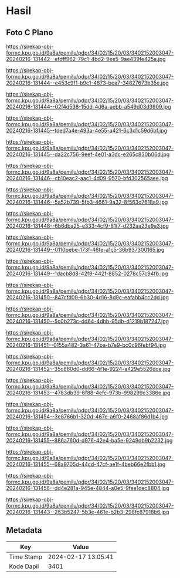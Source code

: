 # Hasil

## Foto C Plano

https://sirekap-obj-formc.kpu.go.id/9a8a/pemilu/pdpr/34/02/15/20/03/3402152003047-20240216-131442--efdff962-79c1-4bd2-9ee5-9ae439fe425a.jpg

https://sirekap-obj-formc.kpu.go.id/9a8a/pemilu/pdpr/34/02/15/20/03/3402152003047-20240216-131444--e453c9f1-b9c1-4873-bea7-34827673b35e.jpg

https://sirekap-obj-formc.kpu.go.id/9a8a/pemilu/pdpr/34/02/15/20/03/3402152003047-20240216-131444--02f4d538-15dd-4d6a-aebb-a549d03d3909.jpg

https://sirekap-obj-formc.kpu.go.id/9a8a/pemilu/pdpr/34/02/15/20/03/3402152003047-20240216-131445--fded7a4e-493a-4e55-a421-6c3d1c59d6bf.jpg

https://sirekap-obj-formc.kpu.go.id/9a8a/pemilu/pdpr/34/02/15/20/03/3402152003047-20240216-131445--da22c756-9eef-4e01-a3dc-e265c830b06d.jpg

https://sirekap-obj-formc.kpu.go.id/9a8a/pemilu/pdpr/34/02/15/20/03/3402152003047-20240216-131446--cb10eac2-aac1-4d09-9570-bfd302565aee.jpg

https://sirekap-obj-formc.kpu.go.id/9a8a/pemilu/pdpr/34/02/15/20/03/3402152003047-20240216-131446--5a52b739-5fb3-4661-9a32-8f563d7618a9.jpg

https://sirekap-obj-formc.kpu.go.id/9a8a/pemilu/pdpr/34/02/15/20/03/3402152003047-20240216-131448--6b6dba25-e333-4cf9-81f7-d232aa23e9a3.jpg

https://sirekap-obj-formc.kpu.go.id/9a8a/pemilu/pdpr/34/02/15/20/03/3402152003047-20240216-131449--0110bebe-173f-46fe-a1c5-36b937300165.jpg

https://sirekap-obj-formc.kpu.go.id/9a8a/pemilu/pdpr/34/02/15/20/03/3402152003047-20240216-131449--1dacb8d8-42f9-442f-8852-0278c57c94fb.jpg

https://sirekap-obj-formc.kpu.go.id/9a8a/pemilu/pdpr/34/02/15/20/03/3402152003047-20240216-131450--847cfd09-6b30-4d16-8d9c-eafabb4cc2dd.jpg

https://sirekap-obj-formc.kpu.go.id/9a8a/pemilu/pdpr/34/02/15/20/03/3402152003047-20240216-131450--5c0b273c-dd64-4dbb-95db-d1219b187247.jpg

https://sirekap-obj-formc.kpu.go.id/9a8a/pemilu/pdpr/34/02/15/20/03/3402152003047-20240216-131451--0155a482-3a61-47ba-b7e9-bc0c96febf94.jpg

https://sirekap-obj-formc.kpu.go.id/9a8a/pemilu/pdpr/34/02/15/20/03/3402152003047-20240216-131452--35c860d0-dd66-4f1e-9224-a429e5526dce.jpg

https://sirekap-obj-formc.kpu.go.id/9a8a/pemilu/pdpr/34/02/15/20/03/3402152003047-20240216-131453--4783db39-6f88-4efc-973b-998299c3386e.jpg

https://sirekap-obj-formc.kpu.go.id/9a8a/pemilu/pdpr/34/02/15/20/03/3402152003047-20240216-131454--3e8766b1-320d-467e-a6f0-2468af86d1b4.jpg

https://sirekap-obj-formc.kpu.go.id/9a8a/pemilu/pdpr/34/02/15/20/03/3402152003047-20240216-131455--886a760d-d976-42e4-ba5e-9249db9b2232.jpg

https://sirekap-obj-formc.kpu.go.id/9a8a/pemilu/pdpr/34/02/15/20/03/3402152003047-20240216-131455--68a9705d-44cd-47cf-ae1f-4beb66e2fbb1.jpg

https://sirekap-obj-formc.kpu.go.id/9a8a/pemilu/pdpr/34/02/15/20/03/3402152003047-20240216-131456--dd4e281a-945e-4844-a0e5-9fee1dec8804.jpg

https://sirekap-obj-formc.kpu.go.id/9a8a/pemilu/pdpr/34/02/15/20/03/3402152003047-20240216-131443--263b5247-5b3e-461e-b2b3-298fc87918b6.jpg


## Metadata

| Key        | Value               |
| ---------- | ------------------- |
| Time Stamp | 2024-02-17 13:05:41 |
| Kode Dapil | 3401                |



